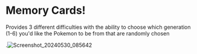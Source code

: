 # Memory Cards!

Provides 3 different difficulties with the ability to choose 
which generation (1-6) you'd like the Pokemon to be from that are randomly chosen

.![Screenshot_20240530_085642](https://github.com/funkim/Pokemon-Memory-Cards/assets/148171304/23c8b15d-14c9-4ce1-84f2-00a6a793517c)
